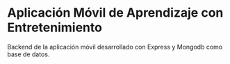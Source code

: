 # Aplicación Móvil de Aprendizaje con Entretenimiento
Backend de la aplicación móvil desarrollado con Express y Mongodb como base de datos.
